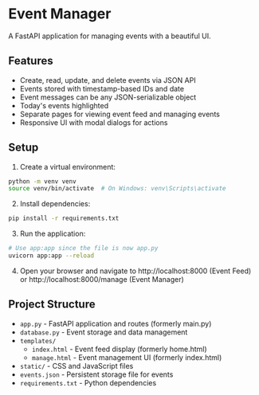 # Event Manager

A FastAPI application for managing events with a beautiful UI.

## Features

- Create, read, update, and delete events via JSON API
- Events stored with timestamp-based IDs and date
- Event messages can be any JSON-serializable object
- Today's events highlighted
- Separate pages for viewing event feed and managing events
- Responsive UI with modal dialogs for actions

## Setup

1. Create a virtual environment:

```bash
python -m venv venv
source venv/bin/activate  # On Windows: venv\Scripts\activate
```

2. Install dependencies:

```bash
pip install -r requirements.txt
```

3. Run the application:

```bash
# Use app:app since the file is now app.py
uvicorn app:app --reload
```

4. Open your browser and navigate to http://localhost:8000 (Event Feed) or http://localhost:8000/manage (Event Manager)

## Project Structure

- `app.py` - FastAPI application and routes (formerly main.py)
- `database.py` - Event storage and data management
- `templates/`
    - `index.html` - Event feed display (formerly home.html)
    - `manage.html` - Event management UI (formerly index.html)
- `static/` - CSS and JavaScript files
- `events.json` - Persistent storage file for events
- `requirements.txt` - Python dependencies